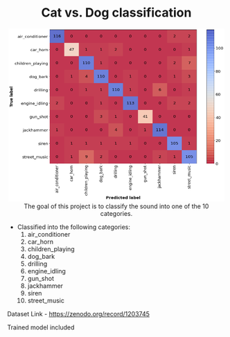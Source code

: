<h1 align="center"><b>Cat vs. Dog classification</b></h1>
<p align="center">
  <img src="Urbansound.png" alt="catVSdog" width="500" height="400">
<br>
The goal of this project is to classify the sound into one of the 10 categories.
</p>


* Classified into the following categories:
  1) air_conditioner
  2) car_horn
  3) children_playing
  4) dog_bark
  5) drilling
  6) engine_idling
  7) gun_shot
  8) jackhammer
  9) siren
  10) street_music
 
  
Dataset Link - https://zenodo.org/record/1203745

Trained model included
